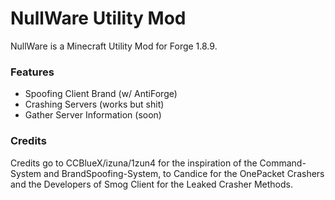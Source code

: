 # NullWare Utility Mod

NullWare is a Minecraft Utility Mod for Forge 1.8.9. 

### Features
- Spoofing Client Brand (w/ AntiForge)
- Crashing Servers (works but shit)
- Gather Server Information (soon)


### Credits
Credits go to CCBlueX/izuna/1zun4 for the inspiration of the Command-System and BrandSpoofing-System, to Candice for the OnePacket Crashers and the Developers of Smog Client for the Leaked Crasher Methods. 
